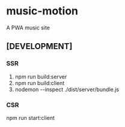 # music-motion

A PWA music site

## [DEVELOPMENT]

### SSR

1. npm run build:server
2. npm run build:client
3. nodemon --inspect ./dist/server/bundle.js

### CSR

npm run start:client
